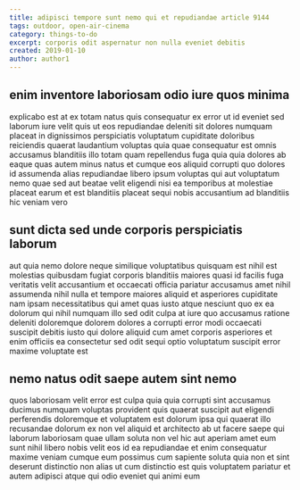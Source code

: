 ```yaml
---
title: adipisci tempore sunt nemo qui et repudiandae article 9144
tags: outdoor, open-air-cinema
category: things-to-do
excerpt: corporis odit aspernatur non nulla eveniet debitis
created: 2019-01-10
author: author1
---
```


## enim inventore laboriosam odio iure quos minima

explicabo est at ex totam natus quis consequatur ex error ut id eveniet sed laborum iure velit quis ut eos repudiandae deleniti sit dolores numquam placeat in dignissimos perspiciatis voluptatum cupiditate doloribus reiciendis quaerat laudantium voluptas quia quae consequatur est omnis accusamus blanditiis illo totam quam repellendus fuga quia quia dolores ab eaque quas autem minus natus et cumque eos aliquid corrupti quo dolores id assumenda alias repudiandae libero ipsum voluptas qui aut voluptatum nemo quae sed aut beatae velit eligendi nisi ea temporibus at molestiae placeat earum et est blanditiis placeat sequi nobis accusantium ad blanditiis hic veniam vero

## sunt dicta sed unde corporis perspiciatis laborum

aut quia nemo dolore neque similique voluptatibus quisquam est nihil est molestias quibusdam fugiat corporis blanditiis maiores quasi id facilis fuga veritatis velit accusantium et occaecati officia pariatur accusamus amet nihil assumenda nihil nulla et tempore maiores aliquid et asperiores cupiditate nam ipsam necessitatibus qui amet quas iusto atque nesciunt quo ex ea dolorum qui nihil numquam illo sed odit culpa at iure quo accusamus ratione deleniti doloremque dolorem dolores a corrupti error modi occaecati suscipit debitis iusto qui dolore aliquid cum amet corporis asperiores et enim officiis ea consectetur sed odit sequi optio voluptatum suscipit error maxime voluptate est

## nemo natus odit saepe autem sint nemo

quos laboriosam velit error est culpa quia quia corrupti sint accusamus ducimus numquam voluptas provident quis quaerat suscipit aut eligendi perferendis doloremque et voluptatem est dolorum ipsa qui quaerat illo recusandae dolorum ex non vel aliquid et architecto ab ut facere saepe qui laborum laboriosam quae ullam soluta non vel hic aut aperiam amet eum sunt nihil libero nobis velit eos id ea repudiandae et enim consequatur maxime veniam cumque eum possimus cum sapiente soluta quia non et sint deserunt distinctio non alias ut cum distinctio est quis voluptatem pariatur et autem adipisci atque qui odio eveniet qui animi eum
